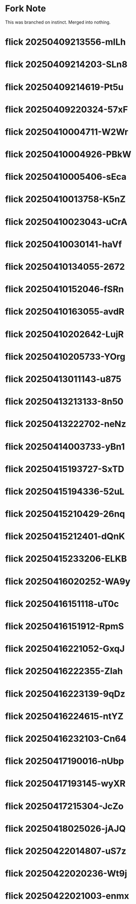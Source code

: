 # Fork Note

This was branched on instinct.
Merged into nothing.
# flick 20250409213556-mILh
# flick 20250409214203-SLn8
# flick 20250409214619-Pt5u
# flick 20250409220324-57xF
# flick 20250410004711-W2Wr
# flick 20250410004926-PBkW
# flick 20250410005406-sEca
# flick 20250410013758-K5nZ
# flick 20250410023043-uCrA
# flick 20250410030141-haVf
# flick 20250410134055-2672
# flick 20250410152046-fSRn
# flick 20250410163055-avdR
# flick 20250410202642-LujR
# flick 20250410205733-YOrg
# flick 20250413011143-u875
# flick 20250413213133-8n50
# flick 20250413222702-neNz
# flick 20250414003733-yBn1
# flick 20250415193727-SxTD
# flick 20250415194336-52uL
# flick 20250415210429-26nq
# flick 20250415212401-dQnK
# flick 20250415233206-ELKB
# flick 20250416020252-WA9y
# flick 20250416151118-uT0c
# flick 20250416151912-RpmS
# flick 20250416221052-GxqJ
# flick 20250416222355-ZIah
# flick 20250416223139-9qDz
# flick 20250416224615-ntYZ
# flick 20250416232103-Cn64
# flick 20250417190016-nUbp
# flick 20250417193145-wyXR
# flick 20250417215304-JcZo
# flick 20250418025026-jAJQ
# flick 20250422014807-uS7z
# flick 20250422020236-Wt9j
# flick 20250422021003-enmx
